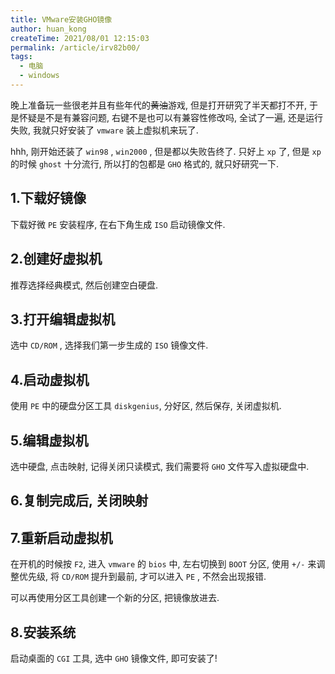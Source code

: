 ```yaml
---
title: VMware安装GHO镜像
author: huan_kong
createTime: 2021/08/01 12:15:03
permalink: /article/irv82b00/
tags:
  - 电脑
  - windows
---
```


晚上准备玩一些很老并且有些年代的~~黄油~~游戏, 但是打开研究了半天都打不开, 于是怀疑是不是有兼容问题, 右键不是也可以有兼容性修改吗, 全试了一遍, 还是运行失败, 我就只好安装了 `vmware` 装上虚拟机来玩了.

hhh, 刚开始还装了 `win98` , `win2000` , 但是都以失败告终了. 只好上 `xp` 了, 但是 `xp` 的时候 `ghost` 十分流行, 所以打的包都是 `GHO` 格式的, 就只好研究一下.

## 1.下载好镜像

下载好微 `PE` 安装程序, 在右下角生成 `ISO` 启动镜像文件.

## 2.创建好虚拟机

推荐选择经典模式, 然后创建空白硬盘.

## 3.打开编辑虚拟机

选中 `CD/ROM` , 选择我们第一步生成的 `ISO` 镜像文件.

## 4.启动虚拟机

使用 `PE` 中的硬盘分区工具 `diskgenius`, 分好区, 然后保存, 关闭虚拟机.

## 5.编辑虚拟机

选中硬盘, 点击映射, 记得关闭只读模式, 我们需要将 `GHO` 文件写入虚拟硬盘中.

## 6.复制完成后, 关闭映射

## 7.重新启动虚拟机

在开机的时候按 `F2`, 进入 `vmware` 的 `bios` 中, 左右切换到 `BOOT` 分区, 使用 `+/-` 来调整优先级, 将 `CD/ROM` 提升到最前, 才可以进入 `PE` , 不然会出现报错.

可以再使用分区工具创建一个新的分区, 把镜像放进去.

## 8.安装系统

启动桌面的 `CGI` 工具, 选中 `GHO` 镜像文件, 即可安装了!
